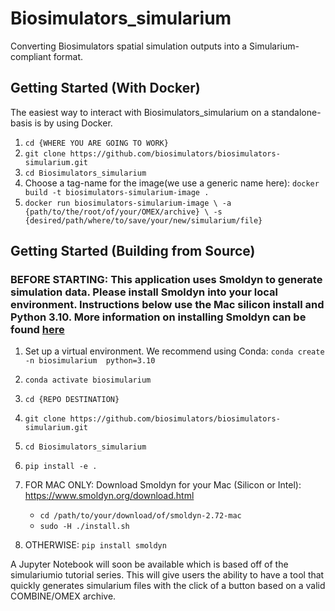 # Biosimulators_simularium
Converting Biosimulators spatial simulation outputs into a Simularium-compliant format.


## Getting Started (With Docker)

The easiest way to interact with Biosimulators_simularium on a standalone-basis is by using Docker. 

1. `cd {WHERE YOU ARE GOING TO WORK}`
2. `git clone https://github.com/biosimulators/biosimulators-simularium.git`
3. `cd Biosimulators_simularium`
4. Choose a tag-name for the image(we use a generic name here): `docker build -t biosimulators-simularium-image .`
5. `docker run biosimulators-simularium-image \
      -a {path/to/the/root/of/your/OMEX/archive} \
      -s {desired/path/where/to/save/your/new/simularium/file}`





## Getting Started (Building from Source)


### BEFORE STARTING: This application uses Smoldyn to generate simulation data. Please install Smoldyn into your local environment. Instructions below use the Mac silicon install and Python 3.10. More information on installing Smoldyn can be found [here](https://www.smoldyn.org/download.html)

1. Set up a virtual environment. We recommend using Conda: `conda create -n biosimularium 
python=3.10`

2. `conda activate biosimularium`

3. `cd {REPO DESTINATION}`

4. `git clone https://github.com/biosimulators/biosimulators-simularium.git`

5. `cd Biosimulators_simularium`

6. `pip install -e .`

7. FOR MAC ONLY: Download Smoldyn for your Mac (Silicon or Intel): https://www.smoldyn.org/download.html
   - `cd /path/to/your/download/of/smoldyn-2.72-mac` 
   - `sudo -H ./install.sh`

8. OTHERWISE: `pip install smoldyn`


A Jupyter Notebook will soon be available which is based off of the simulariumio tutorial series. This will 
give users the ability to have a tool that quickly generates simularium files with the click of a button based 
on a valid COMBINE/OMEX archive.



